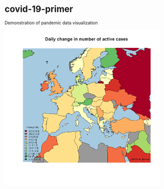 # covid-19-primer
Demonstration of pandemic data visualization

![alt text](change_2020-04-18.png "Logo title")

